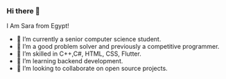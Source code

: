### Hi there 👋
I Am Sara from Egypt!
- 🔭 I’m currently a senior computer science student.
- 🌱 I’m a good problem solver and previously a competitive programmer.
- 🌱 I’m skilled in C++,C#, HTML, CSS, Flutter.
- 🌱 I’m learning backend development.
- 👯 I’m looking to collaborate on open source projects.

